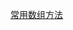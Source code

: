 <!--
 * @Description: 
 * @Autor: Leon
 * @Date: 2019-12-20 11:10:20
 * @LastEditors: Leon
 * @LastEditTime: 2019-12-20 11:10:32
 -->

[常用数组方法](https://juejin.im/post/5b0d4f436fb9a00a08074b26)